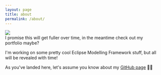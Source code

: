 ```yaml
---
layout: page
title: about
permalink: /about/
---
```


<img class="col one right" src="/img/prof_pic.jpg">

<br/>
I promise this will get fuller over time, in the meantime check out my portfolio maybe?

I'm working on some pretty cool Eclipse Modelling Framework stuff, but all will be revealed with time!

As you've landed here, let's assume you know about my [GitHub page](https://github.com/isaachulse) 🤙🏻
